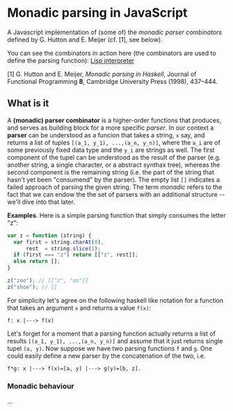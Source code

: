 # Monadic parsing in JavaScript

A Javascript implementation of (some of) the *monadic parser combinators* defined by G. Hutton and E. Meijer (cf. [1], see below).

You can see the combinators in action here (the combinators are used to define the parsing function): <a href="http://mirkoklukas.github.io/parser-combinator-js/demo/">Lisp interpreter</a>

[1] G. Hutton and E. Meijer, *Monadic parsing in Haskell*, Journal of Functional Programming **8**, Cambridge University Press (1998), 437–444.


## What is it

A **(monadic) parser combinator** is a higher-order functions that produces, and serves as building block for a more specific *parser*. In our context a **parser** can be understood as a funcion that takes a string, `x` say, and returns a list of tuples `[(a_1, y_1), ...,(a_n, y_n)]`, where the `a_i` are of some previously fixed data type and the `y_i` are strings as well. The first component of the tupel can be understood as the result of the parser (e.g. another string, a single character, or a abstract synthax tree), whereas the second component is the remaining string (i.e. the part of the string that hasn't yet been "consumend" by the parser). The empty list `[]` indicates a failed approach of parsing the given string. The term *monadic* refers to the fact that we can endow the the set of parsers with an additional structure -- we'll dive into that later.

**Examples**. Here is a simple parsing function that simply consumes the letter "z":
```JavaScript
var z = function (string) {
  var first = string.charAt(0),
      rest  = string.slice(1);
  if (first === "z") return [["z", rest]];
  else return [];
}

z("zoo"); // [["z", "oo"]] 
z("shoe"); // [] 
```

For simplicity let's agree on the following haskell like notation for a function that takes an argument `x` and returns a value `f(x)`:
```
f: x |---> f(x)
```
Let's forget for a moment that a parsing function actually returns a list of results `[(a_1, y_1), ...,(a_n, y_n)]` and assume that it just returns single tupel `(a, y)`. Now suppose we have two parsing functions `f` and `g`. One could easily define a new parser by the concatenation of the two, i.e.
```
f*g: x |---> f(x)=[a, y] |---> g(y)=[b, z].
```



### Monadic behaviour



...

